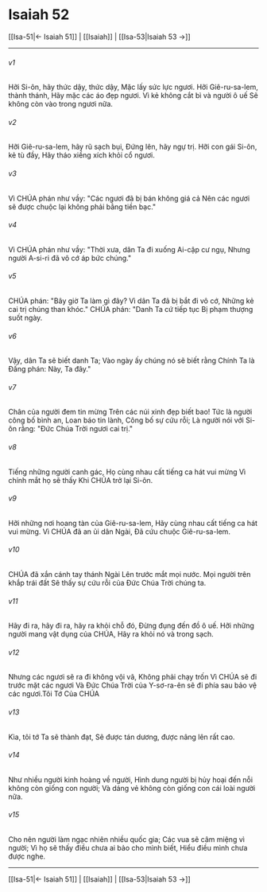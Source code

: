 # Isaiah 52

[[Isa-51|← Isaiah 51]] | [[Isaiah]] | [[Isa-53|Isaiah 53 →]]
***



###### v1 
Hỡi Si-ôn, hãy thức dậy, thức dậy, Mặc lấy sức lực ngươi. Hỡi Giê-ru-sa-lem, thành thánh, Hãy mặc các áo đẹp ngươi. Vì kẻ không cắt bì và người ô uế Sẽ không còn vào trong ngươi nữa. 

###### v2 
Hỡi Giê-ru-sa-lem, hãy rũ sạch bụi, Đứng lên, hãy ngự trị. Hỡi con gái Si-ôn, kẻ tù đầy, Hãy tháo xiềng xích khỏi cổ ngươi. 

###### v3 
Vì CHÚA phán như vầy: "Các ngươi đã bị bán không giá cả Nên các ngươi sẽ được chuộc lại không phải bằng tiền bạc." 

###### v4 
Vì CHÚA phán như vầy: "Thời xưa, dân Ta đi xuống Ai-cập cư ngụ, Nhưng người A-si-ri đã vô cớ áp bức chúng." 

###### v5 
CHÚA phán: "Bây giờ Ta làm gì đây? Vì dân Ta đã bị bắt đi vô cớ, Những kẻ cai trị chúng than khóc." CHÚA phán: "Danh Ta cứ tiếp tục Bị phạm thượng suốt ngày. 

###### v6 
Vậy, dân Ta sẽ biết danh Ta; Vào ngày ấy chúng nó sẽ biết rằng Chính Ta là Đấng phán: Này, Ta đây." 

###### v7 
Chân của người đem tin mừng Trên các núi xinh đẹp biết bao! Tức là người công bố bình an, Loan báo tin lành, Công bố sự cứu rỗi; Là người nói với Si-ôn rằng: "Đức Chúa Trời ngươi cai trị." 

###### v8 
Tiếng những người canh gác, Họ cùng nhau cất tiếng ca hát vui mừng Vì chính mắt họ sẽ thấy Khi CHÚA trở lại Si-ôn. 

###### v9 
Hỡi những nơi hoang tàn của Giê-ru-sa-lem, Hãy cùng nhau cất tiếng ca hát vui mừng. Vì CHÚA đã an ủi dân Ngài, Đã cứu chuộc Giê-ru-sa-lem. 

###### v10 
CHÚA đã xắn cánh tay thánh Ngài Lên trước mắt mọi nước. Mọi người trên khắp trái đất Sẽ thấy sự cứu rỗi của Đức Chúa Trời chúng ta. 

###### v11 
Hãy đi ra, hãy đi ra, hãy ra khỏi chỗ đó, Đừng đụng đến đồ ô uế. Hỡi những người mang vật dụng của CHÚA, Hãy ra khỏi nó và trong sạch. 

###### v12 
Nhưng các ngươi sẽ ra đi không vội vã, Không phải chạy trốn Vì CHÚA sẽ đi trước mặt các ngươi Và Đức Chúa Trời của Y-sơ-ra-ên sẽ đi phía sau bảo vệ các ngươi.Tôi Tớ Của CHÚA 

###### v13 
Kìa, tôi tớ Ta sẽ thành đạt, Sẽ được tán dương, được nâng lên rất cao. 

###### v14 
Như nhiều người kinh hoàng về người, Hình dung người bị hủy hoại đến nỗi không còn giống con người; Và dáng vẻ không còn giống con cái loài người nữa. 

###### v15 
Cho nên người làm ngạc nhiên nhiều quốc gia; Các vua sẽ câm miệng vì người; Vì họ sẽ thấy điều chưa ai bảo cho mình biết, Hiểu điều mình chưa được nghe.

***
[[Isa-51|← Isaiah 51]] | [[Isaiah]] | [[Isa-53|Isaiah 53 →]]
